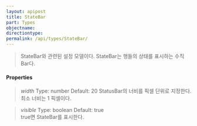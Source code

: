 ```yaml
---
layout: apipost
title: StateBar
part: Types
objectname: 
directiontype: 
permalink: /api/types/StateBar/
---
```



> StateBar와 관련된 설정 모델이다. StateBar는 행들의 상태를 표시하는 수직 Bar다. 

#### Properties

> *width*
> Type: number
> Default: 20
> StatusBar의 너비를 픽셀 단위로 지정한다. 최소 너비는 1 픽셀이다.

> *visible*
> Type: boolean 
> Default: true   
> true면 StateBar를 표시한다.

